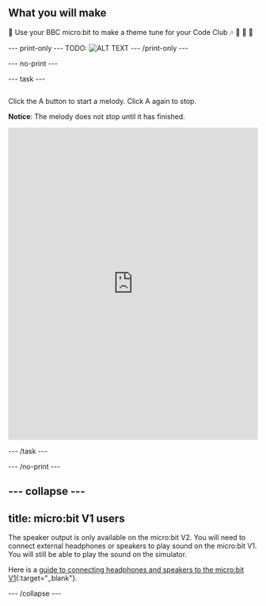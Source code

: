 ## What you will make

🎼 Use your BBC micro:bit to make a theme tune for your Code Club 🎶 🥁 🎸 🎹

--- print-only ---
TODO:
![ALT TEXT](images/IMAGE.png)
--- /print-only ---

--- no-print ---

--- task ---
<div style="display: flex; flex-wrap: wrap">
<div style="flex-basis: 175px; flex-grow: 1">  

Click the A button to start a melody.
Click A again to stop. 

**Notice**: The melody does not stop until it has finished.

<div style="position:relative;height:0;padding-bottom:125%;overflow:hidden;"><iframe style="position:absolute;top:0;left:0;width:100%;height:100%;" src="https://makecode.microbit.org/---run?id=S95780-80011-49234-87416" allowfullscreen="allowfullscreen" sandbox="allow-popups allow-forms allow-scripts allow-same-origin" frameborder="0"></iframe></div>

</div>
</div>

--- /task ---

--- /no-print ---

--- collapse ---
---
title: micro:bit V1 users
---

The speaker output is only available on the micro:bit V2. You will need to connect external headphones or speakers to play sound on the micro:bit V1. You will still be able to play the sound on the simulator.

Here is a [guide to connecting headphones and speakers to the micro:bit V1](https://makecode.microbit.org/projects/hack-your-headphones/make){:target="_blank"}.

--- /collapse ---
